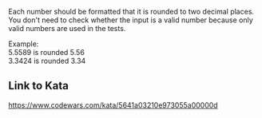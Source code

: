 Each number should be formatted that it is rounded to two decimal places. You don't need to check whether the input is a valid number because only valid numbers are used in the tests.

Example:    
5.5589 is rounded 5.56   
3.3424 is rounded 3.34

## Link to Kata
https://www.codewars.com/kata/5641a03210e973055a00000d